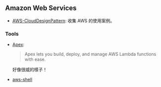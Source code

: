 ## Amazon Web Services

* [AWS-CloudDesignPattern](http://en.clouddesignpattern.org/): 收集 AWS 的使用案例。

### Tools

* [Apex](http://apex.run/):
  > Apex lets you build, deploy, and manage AWS Lambda functions with ease.

  好像很威的樣子！

* [aws-shell](https://github.com/awslabs/aws-shell)
